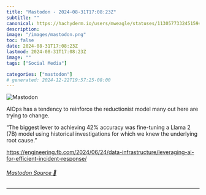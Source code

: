 ```yaml
---
title: "Mastodon - 2024-08-31T17:08:23Z"
subtitle: ""
canonical: https://hachyderm.io/users/mweagle/statuses/113057733245159437
description:
image: "/images/mastodon.png"
toc: false
date: 2024-08-31T17:08:23Z
lastmod: 2024-08-31T17:08:23Z
image: ""
tags: ["Social Media"]

categories: ["mastodon"]
# generated: 2024-12-22T19:57:25-08:00
---
```

![Mastodon](/images/mastodon.png)

<p>AIOps has a tendency to reinforce the reductionist model many out here are trying to change. </p><p>“The biggest lever to achieving 42% accuracy was fine-tuning a Llama 2 (7B) model using historical investigations for which we knew the underlying root cause.”</p><p><a href="https://engineering.fb.com/2024/06/24/data-infrastructure/leveraging-ai-for-efficient-incident-response/" target="_blank" rel="nofollow noopener noreferrer" translate="no"><span class="invisible">https://</span><span class="ellipsis">engineering.fb.com/2024/06/24/</span><span class="invisible">data-infrastructure/leveraging-ai-for-efficient-incident-response/</span></a></p>


###### [Mastodon Source 🐘](https://hachyderm.io/@mweagle/113057733245159437)

___
